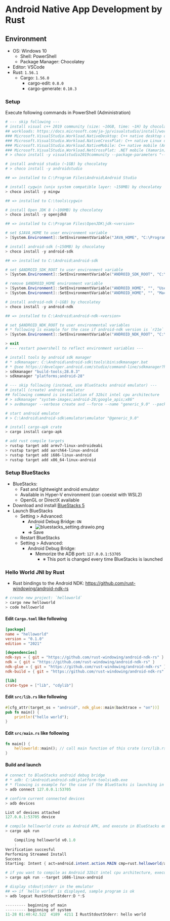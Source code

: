 # Android Native App Development by Rust

## Environment

- OS: Windows 10
    - Shell: PowerShell
    - Package Manager: Chocolatey
- Editor: VSCode
- Rust: `1.56.1`
    - Cargo: `1.56.0`
        - cargo-edit: `0.8.0`
        - cargo-generate: `0.10.3`

### Setup
Execute following commands in PowerShell (Administration)

```powershell
# --- skip following ---
# install visual c++ 2019 community (size: ~10GB, time: ~1H) by chocolatey
## workloads: https://docs.microsoft.com/ja-jp/visualstudio/install/workload-component-id-vs-community?view=vs-2019&preserve-view=true
### Microsoft.VisualStudio.Workload.NativeDesktop: C++ native desktop development
### Microsoft.VisualStudio.Workload.NativeCrossPlat: C++ native Linux development
### Microsoft.VisualStudio.Workload.NativeMobile: C++ native mobile (Android) development
### Microsoft.VisualStudio.Workload.NetCrossPlat: .NET mobile (Xamarin) development
# > choco install -y visualstudio2019community --package-parameters "--add Microsoft.VisualStudio.Workload.NativeCrossPlat --add Microsoft.VisualStudio.Workload.NativeDesktop --add Microsoft.VisualStudio.Workload.NativeMobile --add Microsoft.VisualStudio.Workload.NetCrossPlat --includeRecommended --includeOptional --passive"

# install android studio (~1GB) by chocolatey
# > choco install -y androidstudio

## => installed to C:\Program Files\Android\Android Studio

# install cygwin (unix system compatible layer: ~150MB) by chocolatey
> choco install -y mingw

## => installed to C:\tools\cygwin

# install Open JDK 8 (~100MB) by chocolatey
> choco install -y openjdk8

## => installed to C:\Program Files\OpenJDK\jdk-<version>

# set $JAVA_HOME to user environment variable
> [System.Environment]::SetEnvironmentVariable("JAVA_HOME", "C:\Program Files\OpenJDK\openjdk-8u312-b07", "User")

# install android-sdk (~150MB) by chocolatey
> choco install -y android-sdk

## => installed to C:\Android\android-sdk

# set $ANDROID_SDK_ROOT to user environment variable
> [System.Environment]::SetEnvironmentVariable("ANDROID_SDK_ROOT", "C:\Android\android-sdk", "User")

# remove $ANDROID_HOME environment variable
> [System.Environment]::SetEnvironmentVariable("ANDROID_HOME", "", "User")
> [System.Environment]::SetEnvironmentVariable("ANDROID_HOME", "", "Machine")

# install android-ndk (~1GB) by chocolatey
> choco install -y android-ndk

## => installed to C:\Android\android-ndk-<version>

# set $ANDROID_NDK_ROOT to user environmental variables
# * following is example for the case if android-ndk version is `r21e`
> [System.Environment]::SetEnvironmentVariable("ANDROID_NDK_ROOT", "C:\Android\android-ndk-r21e", "User")

> exit
# --- restart powershell to reflect environment variables ---

# install tools by android sdk manager
# * sdkmanager: C:\Android\android-sdk\tools\bin\sdkmanager.bat
# * @see https://developer.android.com/studio/command-line/sdkmanager?hl=ja
> sdkmanager "build-tools;28.0.3"
> sdkmanager "platforms;android-28"

# --- skip following (instead, use BlueStacks android emulator) ---
# install (create) android emulator
## following command is installation of 32bit intel cpu architecture
# > sdkmanager "system-images;android-28;google_apis;x86"
# > avdmanager --verbose create avd --force --name "generic_9.0" --package "system-images;android-28;google_apis;x86" --tag "google_apis" --abi "x86"

# start android emulator
# > C:\Android\android-sdk\emulator\emulator "@generic_9.0"

# install cargo-apk crate
> cargo install cargo-apk

# add rust compile targets
> rustup target add armv7-linux-androideabi
> rustup target add aarch64-linux-android
> rustup target add i686-linux-android
> rustup target add x86_64-linux-android
```

### Setup BlueStacks
- BlueStacks:
    - Fast and lightweight android emulator
    - Available in Hyper-V environment (can coexist with WSL2)
    - OpenGL or DirectX available
- Download and install [BlueStacks 5](https://www.bluestacks.com/ja/bluestacks-5.html)
- Launch BlueStacks
    - Setting > Advanced:
        - Android Debug Bridge: `ON`
            - ![bluestacks_setting.drawio.png](./img/bluestacks_setting.drawio.png)
        - => Save
    - Restart BlueStacks
    - Setting > Advanced:
        - Android Debug Bridge:
            - Memorize the ADB port: `127.0.0.1:53705`
                - ※ This port is changed every time BlueStacks is launched

### Hello World JNI by Rust
- Rust bindings to the Android NDK: https://github.com/rust-windowing/android-ndk-rs

```powershell
# create new project: `helloworld`
> cargo new helloworld
> code helloworld
```

#### Edit `Cargo.toml` like following
```toml:Cargo.toml
[package]
name = "helloworld"
version = "0.1.0"
edition = "2021"

[dependencies]
ndk-sys = { git = "https://github.com/rust-windowing/android-ndk-rs" }
ndk = { git = "https://github.com/rust-windowing/android-ndk-rs" }
ndk-glue = { git = "https://github.com/rust-windowing/android-ndk-rs" }
ndk-build = { git = "https://github.com/rust-windowing/android-ndk-rs" }

[lib]
crate-type = ["lib", "cdylib"]
```

#### Edit `src/lib.rs` like following
```rust:src/lib.rs
#[cfg_attr(target_os = "android", ndk_glue::main(backtrace = "on"))]
pub fn main() {
    println!("hello world");
}
```

#### Edit `src/main.rs` like following
```rust:src/main.rs
fn main() {
    helloworld::main(); // call main function of this crate (src/lib.rs#main)
}
```

#### Build and launch
```powershell
# connect to BlueStacks android debug bridge
# * adb: C:\Android\android-sdk\platform-tools\adb.exe
# * floowing is example for the case if the BlueStacks is launching in 127.0.0.1:53705
> adb connect 127.0.0.1:53705

# confirm current connected devices
> adb devices

List of devices attached
127.0.0.1:53705 device

# compile helloworld crate as Android APK, and execute in BlueStacks emulator
> cargo apk run

    Compiling helloworld v0.1.0
    :
Verification succesful
Performing Streamed Install
Success
Starting: Intent { act=android.intent.action.MAIN cmp=rust.helloworld/android.app.NativeActivity }

# if you want to compile as Android 32bit intel cpu architecture, execute following command
> cargo apk run --target i686-linux-android

# display stdout|stderr in the emulator
## => if `hello world` is displayed, sample program is ok
> adb logcat RustStdoutStderr:D *:S

--------- beginning of main
--------- beginning of system
11-28 01:40:42.522  4189  4211 I RustStdoutStderr: hello world
```
